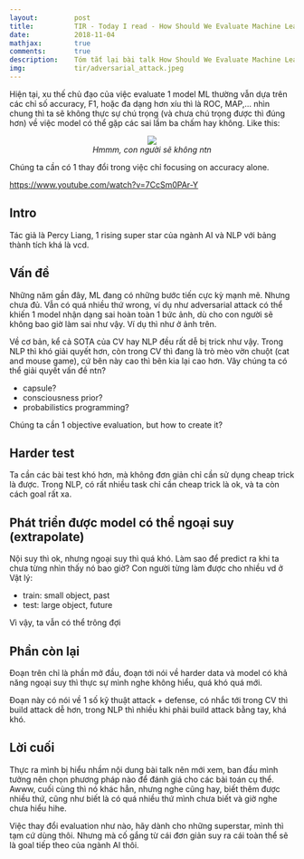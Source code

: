 ```yaml
---
layout:         post
title:          TIR - Today I read - How Should We Evaluate Machine Learning for AI?
date:           2018-11-04
mathjax:        true
comments:       true
description:    Tóm tắt lại bài talk How Should We Evaluate Machine Learning for AI? (https://www.youtube.com/watch?v=7CcSm0PAr-Y)
img:            tir/adversarial_attack.jpeg
---
```


Hiện tại, xu thế chủ đạo của việc evaluate 1 model ML thường vẫn dựa trên các chỉ số accuracy, F1, hoặc đa dạng hơn xíu thì là ROC, MAP,... nhìn chung thì ta sẽ không thực sự chú trọng (và chưa chú trọng được thì đúng hơn) về việc model có thể gặp các sai lầm ba chấm hay không. Like this:

<p align="center">
  <img src="https://Tulip4attoo.github.io/assets/img/tir/adversarial_attack.jpeg"><br>
  <i>Hmmm, con người sẽ không ntn
</i>
</p>

Chúng ta cần có 1 thay đổi trong việc chỉ focusing on accuracy alone.

https://www.youtube.com/watch?v=7CcSm0PAr-Y

## Intro

Tác giả là Percy Liang, 1 rising super star của ngành AI và NLP với bảng thành tích khá là vcd.

## Vấn đề

Những năm gần đây, ML đang có những bước tiến cực kỳ mạnh mẽ. Nhưng chưa đủ. Vẫn có quá nhiều thứ wrong, ví dụ như adversarial attack có thể khiến 1 model nhận dạng sai hoàn toàn 1 bức ảnh, dù cho con người sẽ không bao giờ làm sai như vậy. Ví dụ thì như ở ảnh trên.

Về cơ bản, kể cả SOTA của CV hay NLP đều rất dễ bị trick như vậy. Trong NLP thì khó giải quyết hơn, còn trong CV thì đang là trò mèo vờn chuột (cat and mouse game), cứ bên này cao thì bên kia lại cao hơn. Vây chúng ta có thể giải quyết vấn đề ntn?

+ capsule?
+ consciousness prior?
+ probabilistics programming?

Chúng ta cần 1 objective evaluation, but how to create it?

## Harder test

Ta cần các bài test khó hơn, mà không đơn giản chỉ cần sử dụng cheap trick là được. Trong NLP, có rất nhiều task chỉ cần cheap trick là ok, và ta còn cách goal rất xa.

## Phát triển được model có thể ngoại suy (extrapolate)

Nội suy thì ok, nhưng ngoại suy thì quá khó. Làm sao để predict ra khi ta chưa từng nhìn thấy nó bao giờ? Con người từng làm được cho nhiều vd ở Vật lý:

+ train: small object, past
+ test: large object, future

Vì vậy, ta vẫn có thể trông đợi

## Phần còn lại

Đoạn trên chỉ là phần mở đầu, đoạn tới nói về harder data và model có khả năng ngoại suy thì thực sự mình nghe không hiểu, quá khó quá mới.

Đoạn này có nói về 1 số kỹ thuật attack + defense, có nhắc tới trong CV thì build attack dễ hơn, trong NLP thì nhiều khi phải build attack bằng tay, khá khó.


## Lời cuối

Thực ra mình bị hiểu nhầm nội dung bài talk nên mới xem, ban đầu mình tưởng nên chọn phương pháp nào để đánh giá cho các bài toán cụ thể. Awww, cuối cùng thì nó khác hẳn, nhưng nghe cũng hay, biết thêm được nhiều thứ, cũng như biết là có quá nhiều thứ mình chưa biết và giờ nghe chưa hiểu hihe.

Việc thay đổi evaluation như nào, hãy dành cho những superstar, mình thì tạm cứ dùng thôi. Nhưng mà cố gắng từ cái đơn giản suy ra cái toàn thể sẽ là goal tiếp theo của ngành AI thôi.